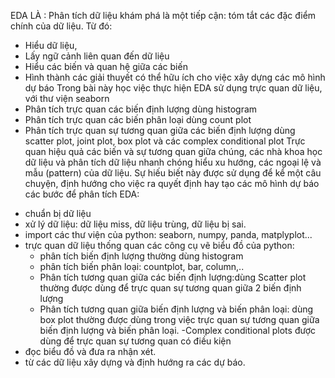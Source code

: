 EDA LÀ : Phân tích dữ liệu khám phá là một tiếp cận: tóm
tắt các đặc điểm chính của dữ liệu. Từ đó:
- Hiểu dữ liệu,
- Lấy ngữ cảnh liên quan đến dữ liệu
- Hiểu các biến và quan hệ giữa các biến
- Hình thành các giải thuyết có thể hữu ích cho việc xây dựng các mô hình dự
báo
Trong bài này học việc thực hiện EDA sử dụng trực quan dữ liệu, với thư viện
seaborn
- Phân tích trực quan các biến định lượng dùng histogram
- Phân tích trực quan các biến phân loại dùng count plot
- Phân tích trực quan sự tương quan giữa các biến định lượng dùng scatter plot,
joint plot, box plot và các complex conditional plot
Trực quan hiệu quả các biến và sự tương quan giữa chúng, các nhà khoa học dữ liệu
và phân tích dữ liệu nhanh chóng hiểu xu hướng, các ngoại lệ và mẫu (pattern) của dữ
liệu. Sự hiếu biết này được sử dụng để kể một câu chuyện, định hướng cho việc ra
quyết định hay tạo các mô hình dự báo
các bước để phân tích EDA:
+ chuẩn bị dữ liệu
+ xử lý dữ liệu: dữ liệu miss, dữ liệu trùng, dữ liệu bị sai.
+ import các thư viện của python: seaborn, numpy, panda, matplyplot...
+ trực quan dữ liệu thống quan các công cụ vẽ biểu đồ của python:
	- phân tích biến định lượng thường dùng histogram
	- phân tích biến phân loại: countplot, bar, column,..
	- Phân tích tương quan giữa các biến định lượng:dùng Scatter plot thường được dùng để trực quan sự tương quan giữa 2 biến định
	lượng
	- Phân tích tương quan giữa biến định lượng và biến phân loại: dùng box plot thường được dùng trong việc trực quan sự tương quan giữa biến định
		lượng và biến phân loại.
	-Complex conditional plots được dùng để trực quan sự tương quan có điều kiện
+ đọc biểu đồ và đưa ra nhận xét.
+ từ các dữ liệu xây dựng và định hướng ra các dự báo.
